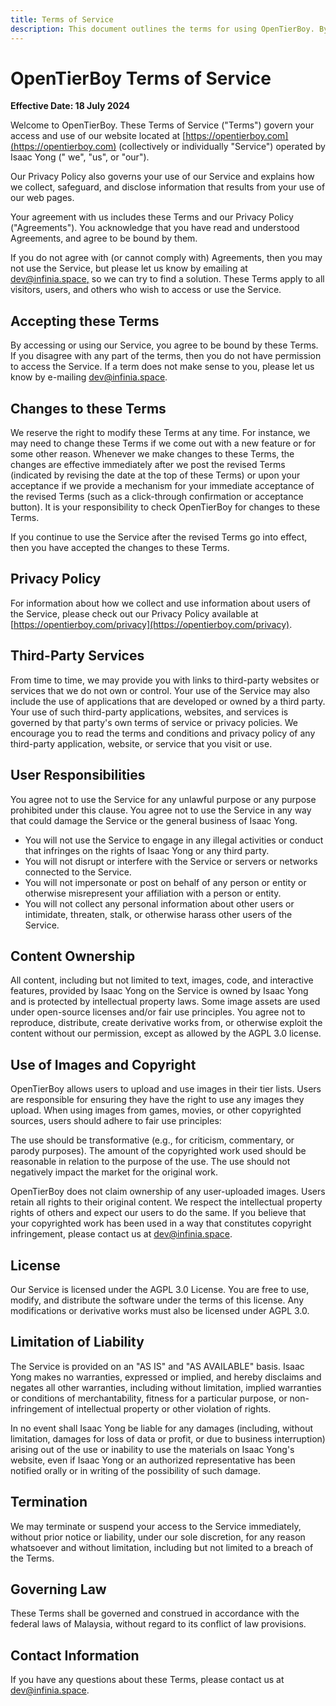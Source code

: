 ```yaml
---
title: Terms of Service
description: This document outlines the terms for using OpenTierBoy. By accessing our service, you agree to abide by these terms.
---
```


# OpenTierBoy Terms of Service

**Effective Date: 18 July 2024**

Welcome to OpenTierBoy. These Terms of Service ("Terms") govern your access and use of our website located
at [https://opentierboy.com](https://opentierboy.com) (collectively or individually "Service") operated by Isaac Yong ("
we", "us", or "our").

Our Privacy Policy also governs your use of our Service and explains how we collect, safeguard, and disclose information
that results from your use of our web pages.

Your agreement with us includes these Terms and our Privacy Policy ("Agreements"). You acknowledge that you have read
and understood Agreements, and agree to be bound by them.

If you do not agree with (or cannot comply with) Agreements, then you may not use the Service, but please let us know by
emailing at [dev@infinia.space,](mailto:dev@infinia.space) so we can try to find a solution. These Terms apply to all
visitors, users, and others
who wish to access or use the Service.

## Accepting these Terms

By accessing or using our Service, you agree to be bound by these Terms. If you disagree with any part of the terms,
then you do not have permission to access the Service. If a term does not make sense to you, please let us know by
e-mailing [dev@infinia.space](mailto:dev@infinia.space).

## Changes to these Terms

We reserve the right to modify these Terms at any time. For instance, we may need to change these Terms if we come out
with a new feature or for some other reason. Whenever we make changes to these Terms, the changes are
effective immediately after we post the revised Terms (indicated by revising the date at the top of these Terms) or
upon your acceptance if we provide a mechanism for your immediate acceptance of the revised Terms (such as a
click-through confirmation or acceptance button). It is your responsibility to check OpenTierBoy for changes to these
Terms.

If you continue to use the Service after the revised Terms go into effect, then you have accepted the changes to these
Terms.

## Privacy Policy

For information about how we collect and use information about users of the Service, please check out our Privacy Policy
available at [https://opentierboy.com/privacy](https://opentierboy.com/privacy).

## Third-Party Services

From time to time, we may provide you with links to third-party websites or services that we do not own or control. Your
use of the Service may also include the use of applications that are developed or owned by a third party. Your use of
such third-party applications, websites, and services is governed by that party's own terms of service or privacy
policies. We encourage you to read the terms and conditions and privacy policy of any third-party application, website,
or service that you visit or use.

## User Responsibilities

You agree not to use the Service for any unlawful purpose or any purpose prohibited under this clause. You agree not to
use the Service in any way that could damage the Service or the general business of Isaac Yong.

- You will not use the Service to engage in any illegal activities or conduct that infringes on the rights of Isaac Yong
  or any third party.
- You will not disrupt or interfere with the Service or servers or networks connected to the Service.
- You will not impersonate or post on behalf of any person or entity or otherwise misrepresent your affiliation with a
  person or entity.
- You will not collect any personal information about other users or intimidate, threaten, stalk, or otherwise harass
  other users of the Service.

## Content Ownership

All content, including but not limited to text, images, code, and interactive features, provided by Isaac Yong on the
Service is owned by Isaac Yong and is protected by intellectual property laws. Some image assets are used under
open-source licenses and/or fair use principles. You agree not to reproduce, distribute, create derivative works from,
or otherwise exploit the content without our permission, except as allowed by the AGPL 3.0 license.

## Use of Images and Copyright

OpenTierBoy allows users to upload and use images in their tier lists. Users are responsible for ensuring they have the
right to use any images they upload. When using images from games, movies, or other copyrighted sources, users should
adhere to fair use principles:

The use should be transformative (e.g., for criticism, commentary, or parody purposes).
The amount of the copyrighted work used should be reasonable in relation to the purpose of the use.
The use should not negatively impact the market for the original work.

OpenTierBoy does not claim ownership of any user-uploaded images. Users retain all rights to their original content.
We respect the intellectual property rights of others and expect our users to do the same. If you believe that your
copyrighted work has been used in a way that constitutes copyright infringement, please contact us
at [dev@infinia.space](mailto:dev@infinia.space).

## License

Our Service is licensed under the AGPL 3.0 License. You are free to use, modify, and distribute the software under the
terms of this license. Any modifications or derivative works must also be licensed under AGPL 3.0.

## Limitation of Liability

The Service is provided on an "AS IS" and "AS AVAILABLE" basis. Isaac Yong makes no warranties, expressed or implied,
and hereby disclaims and negates all other warranties, including without limitation, implied warranties or conditions of
merchantability, fitness for a particular purpose, or non-infringement of intellectual property or other violation of
rights.

In no event shall Isaac Yong be liable for any damages (including, without limitation, damages for loss of data or
profit, or due to business interruption) arising out of the use or inability to use the materials on Isaac Yong's
website, even if Isaac Yong or an authorized representative has been notified orally or in writing of the possibility of
such damage.

## Termination

We may terminate or suspend your access to the Service immediately, without prior notice or liability, under our sole
discretion, for any reason whatsoever and without limitation, including but not limited to a breach of the Terms.

## Governing Law

These Terms shall be governed and construed in accordance with the federal laws of Malaysia, without regard to its
conflict of law provisions.

## Contact Information

If you have any questions about these Terms, please contact us at [dev@infinia.space](mailto:dev@infinia.space).
